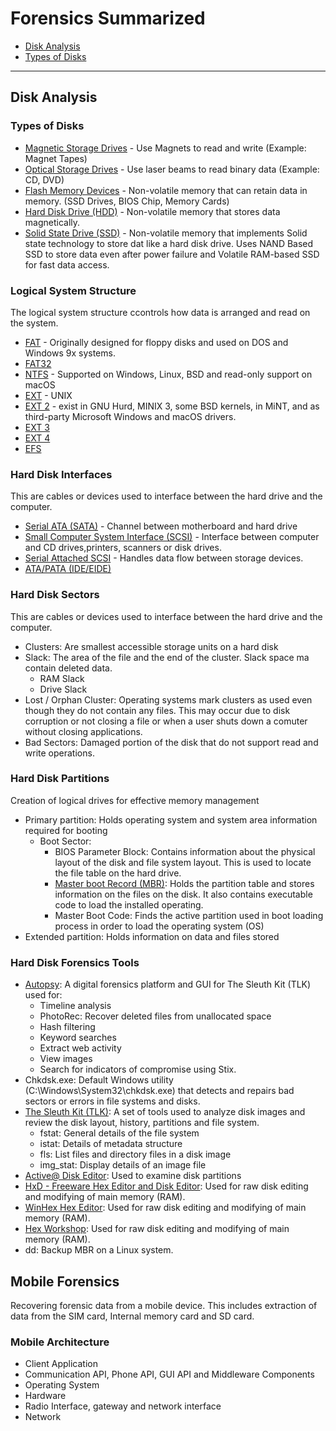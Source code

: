 # Forensics Summarized

- [Disk Analysis](#disk-analysis)
- [Types of Disks](#types-of-disks)

---

## Disk Analysis
### Types of Disks
- [Magnetic Storage Drives](https://en.wikipedia.org/wiki/Magnetic_storage) - Use Magnets to read and write (Example: Magnet Tapes)
- [Optical Storage Drives](https://en.wikipedia.org/wiki/Optical_storage) - Use laser beams to read binary data (Example: CD, DVD)
- [Flash Memory Devices](https://en.wikipedia.org/wiki/Flash_memory) - Non-volatile memory that can retain data in memory. (SSD Drives, BIOS Chip, Memory Cards)
- [Hard Disk Drive (HDD)](https://en.wikipedia.org/wiki/Hard_disk_drive) - Non-volatile memory that stores data magnetically.
- [Solid State Drive (SSD)](http://en.wikipedia.org/wiki/Solid-state_drive) - Non-volatile memory that implements Solid state technology to store dat like a hard disk drive. Uses NAND Based SSD to store data even after power failure and Volatile RAM-based SSD for fast data access.
### Logical System Structure
The logical system structure ccontrols how data is arranged and read on the system.
- [FAT](https://en.wikipedia.org/wiki/File_Allocation_Table) - Originally designed for floppy disks and used on DOS and Windows 9x systems.
- [FAT32](https://en.wikipedia.org/wiki/File_Allocation_Table#FAT32)
- [NTFS](https://en.wikipedia.org/wiki/NTFS) - Supported on Windows, Linux, BSD and read-only support on macOS
- [EXT](https://en.wikipedia.org/wiki/Extended_file_system) - UNIX
- [EXT 2](https://en.wikipedia.org/wiki/Ext2) - exist in GNU Hurd, MINIX 3, some BSD kernels, in MiNT, and as third-party Microsoft Windows and macOS drivers.
- [EXT 3](https://en.wikipedia.org/wiki/Ext3)
- [EXT 4](https://en.wikipedia.org/wiki/Ext4)
- [EFS](https://en.wikipedia.org/wiki/Extent_File_System)
### Hard Disk Interfaces
This are cables or devices used to interface between the hard drive and the computer.
- [Serial ATA (SATA)](https://en.wikipedia.org/wiki/Serial_ATA) - Channel between motherboard and hard drive
- [Small Computer System Interface (SCSI)](https://en.wikipedia.org/wiki/SCSI) - Interface between computer and CD drives,printers, scanners or disk drives.
- [Serial Attached SCSI](https://en.wikipedia.org/wiki/Serial_Attached_SCSI) - Handles data flow between storage devices.
- [ATA/PATA (IDE/EIDE)](https://en.wikipedia.org/wiki/Parallel_ATA)
### Hard Disk Sectors
This are cables or devices used to interface between the hard drive and the computer.
- Clusters: Are smallest accessible storage units on a hard disk
- Slack: The area of the file and the end of the cluster. Slack space ma contain deleted data.
  - RAM Slack
  - Drive Slack
- Lost / Orphan Cluster: Operating systems mark clusters as used even though they do not contain any files. This may occur due to disk corruption or not closing a file or when a user shuts down a comuter without closing applications.
- Bad Sectors: Damaged portion of the disk that do not support read and write operations.

### Hard Disk Partitions
Creation of logical drives for effective memory management
- Primary partition: Holds operating system and system area information required for booting
  - Boot Sector: 
    - BIOS Parameter Block: Contains information about the physical layout of the disk and file system layout. This is used to locate the file table on the hard drive.
    - [Master boot Record (MBR)](https://en.wikipedia.org/wiki/Master_boot_record): Holds the partition table and stores information on the files on the disk. It also contains executable code to load the installed operating.
    - Master Boot Code: Finds the active partition used in boot loading process in order to load the operating system (OS)
- Extended partition: Holds information on data and files stored


### Hard Disk Forensics Tools
- [Autopsy](https://www.sleuthkit.org/): A digital forensics platform and GUI for The Sleuth Kit (TLK) used for:
  - Timeline analysis
  - PhotoRec: Recover deleted files from unallocated space
  - Hash filtering
  - Keyword searches
  - Extract web activity
  - View images
  - Search for indicators of compromise using Stix.
- Chkdsk.exe: Default Windows utility (C:\Windows\System32\chkdsk.exe) that detects and repairs bad sectors or errors in file systems and disks.
- [The Sleuth Kit (TLK)](https://www.sleuthkit.org/): A set of tools used to analyze disk images and review the disk layout, history, partitions and file system.
  - fstat: General details of the file system
  - istat: Details of metadata structure
  - fls: List files and directory files in a disk image
  - img_stat: Display details of an image file
- [Active@ Disk Editor](https://www.disk-editor.org/index.html): Used to examine disk partitions
- [HxD - Freeware Hex Editor and Disk Editor](https://mh-nexus.de/en/hxd/): Used for raw disk editing and modifying of main memory (RAM).
- [WinHex Hex Editor](http://www.winhex.com/winhex/hex-editor.html): Used for raw disk editing and modifying of main memory (RAM).
- [Hex Workshop](http://www.hexworkshop.com/): Used for raw disk editing and modifying of main memory (RAM).
- dd: Backup MBR on a Linux system.

## Mobile Forensics
Recovering forensic data from a mobile device. This includes extraction of data from the SIM card, Internal memory card and SD card.
### Mobile Architecture
- Client Application
- Communication API, Phone API, GUI API and Middleware Components
- Operating System
- Hardware
- Radio Interface, gateway and network interface
- Network
